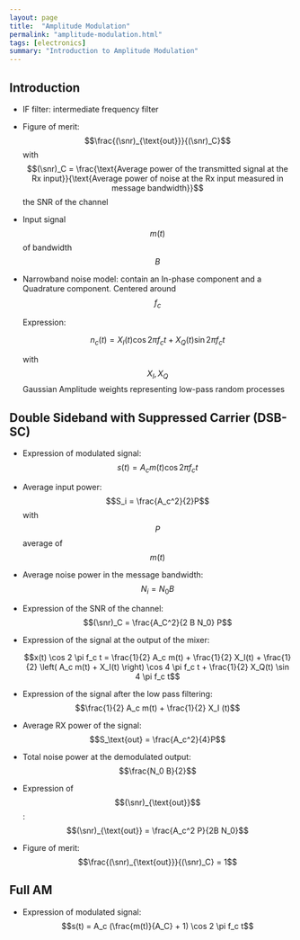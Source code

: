 ```yaml
---
layout: page
title:  "Amplitude Modulation"
permalink: "amplitude-modulation.html"
tags: [electronics]
summary: "Introduction to Amplitude Modulation"
---
```

$$
\newcommand{\snr}{\text{SNR}}
$$

## Introduction
* IF filter: intermediate frequency filter
* Figure of merit: $$\frac{(\snr)_{\text{out}}}{(\snr)_C}$$ with
  $$(\snr)_C = \frac{\text{Average power of the transmitted signal at the Rx input}}{\text{Average power of noise at the Rx input measured in message bandwidth}}$$
  the SNR of the channel
* Input signal $$m(t)$$ of bandwidth $$B$$
* Narrowband noise model: contain an In-phase component and a Quadrature
  component. Centered around $$f_c$$

  Expression:

  $$n_c(t) = X_I(t) \cos 2 \pi f_c t + X_Q(t) \sin 2 \pi f_c t$$

  with $$X_I,X_Q$$ Gaussian Amplitude weights representing low-pass random
  processes

## Double Sideband with Suppressed Carrier (DSB-SC)
* Expression of modulated signal: $$s(t) = A_c m(t) \cos 2 \pi f_c t$$
* Average input power: $$S_i = \frac{A_c^2}{2}P$$ with $$P$$ average of $$m(t)$$
* Average noise power in the message bandwidth: $$N_i = N_0 B$$
* Expression of the SNR of the channel: $$(\snr)_C = \frac{A_C^2}{2 B N_0} P$$
* Expression of the signal at the output of the mixer:

  $$x(t) \cos 2 \pi f_c t = \frac{1}{2} A_c m(t) + \frac{1}{2} X_I(t) +
  \frac{1}{2} \left( A_c m(t) + X_I(t) \right) \cos 4 \pi f_c t +
  \frac{1}{2} X_Q(t) \sin 4 \pi f_c t$$
* Expression of the signal after the low pass filtering:
  $$\frac{1}{2} A_c m(t) + \frac{1}{2} X_I (t)$$
* Average RX power of the signal: $$S_\text{out} = \frac{A_c^2}{4}P$$
* Total noise power at the demodulated output: $$\frac{N_0 B}{2}$$
* Expression of $$(\snr)_{\text{out}}$$:
  $$(\snr)_{\text{out}} = \frac{A_c^2 P}{2B N_0}$$
* Figure of merit: $$\frac{(\snr)_{\text{out}}}{(\snr)_C} = 1$$

## Full AM
* Expression of modulated signal:
  $$s(t) = A_c (\frac{m(t)}{A_C} + 1) \cos 2 \pi f_c t$$
